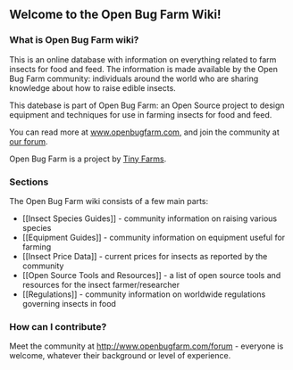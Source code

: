 ## Welcome to the Open Bug Farm Wiki!



### What is Open Bug Farm wiki?


This is an online database with information on everything related to farm insects for food and feed. The information is made available by the Open Bug Farm community: individuals around the world who are sharing knowledge about how to raise edible insects.

This datebase is part of Open Bug Farm: an Open Source project to design equipment and techniques for use in farming insects for food and feed.

You can read more at www.openbugfarm.com, and join the community at [our forum](http://www.openbugfarm.com/forum).

Open Bug Farm is a project by [Tiny Farms](http://www.tiny-farms.com).

### Sections
The Open Bug Farm wiki consists of a few main parts:

* [[Insect Species Guides]] - community information on raising various species
* [[Equipment Guides]] - community information on equipment useful for farming
* [[Insect Price Data]] - current prices for insects as reported by the community
* [[Open Source Tools and Resources]] - a list of open source tools and resources for the insect farmer/researcher
* [[Regulations]] - community information on worldwide regulations governing insects in food



### How can I contribute?
Meet the community at http://www.openbugfarm.com/forum - everyone is welcome, whatever their background or level of experience.


